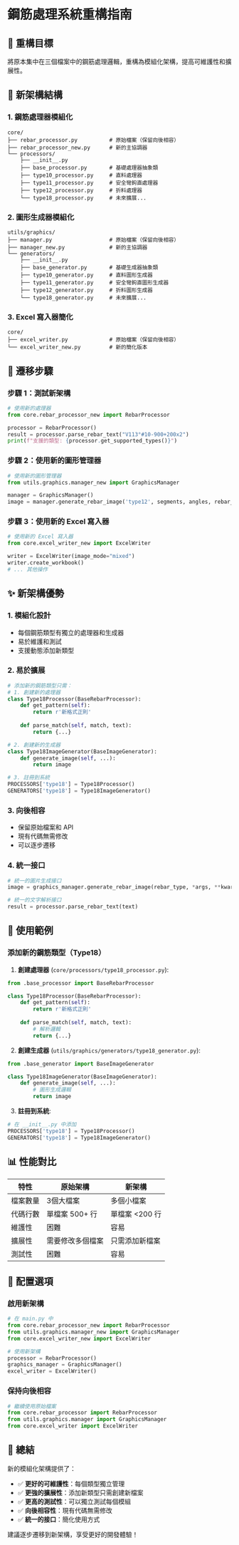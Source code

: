 # 鋼筋處理系統重構指南

## 🎯 重構目標

將原本集中在三個檔案中的鋼筋處理邏輯，重構為模組化架構，提高可維護性和擴展性。

## 📁 新架構結構

### 1. 鋼筋處理器模組化
```
core/
├── rebar_processor.py          # 原始檔案（保留向後相容）
├── rebar_processor_new.py      # 新的主協調器
└── processors/
    ├── __init__.py
    ├── base_processor.py       # 基礎處理器抽象類
    ├── type10_processor.py     # 直料處理器
    ├── type11_processor.py     # 安全彎鉤直處理器
    ├── type12_processor.py     # 折料處理器
    └── type18_processor.py     # 未來擴展...
```

### 2. 圖形生成器模組化
```
utils/graphics/
├── manager.py                  # 原始檔案（保留向後相容）
├── manager_new.py              # 新的主協調器
└── generators/
    ├── __init__.py
    ├── base_generator.py       # 基礎生成器抽象類
    ├── type10_generator.py     # 直料圖形生成器
    ├── type11_generator.py     # 安全彎鉤直圖形生成器
    ├── type12_generator.py     # 折料圖形生成器
    └── type18_generator.py     # 未來擴展...
```

### 3. Excel 寫入器簡化
```
core/
├── excel_writer.py             # 原始檔案（保留向後相容）
└── excel_writer_new.py         # 新的簡化版本
```

## 🔄 遷移步驟

### 步驟 1：測試新架構
```python
# 使用新的處理器
from core.rebar_processor_new import RebarProcessor

processor = RebarProcessor()
result = processor.parse_rebar_text("V113°#10-900+200x2")
print(f"支援的類型: {processor.get_supported_types()}")
```

### 步驟 2：使用新的圖形管理器
```python
# 使用新的圖形管理器
from utils.graphics.manager_new import GraphicsManager

manager = GraphicsManager()
image = manager.generate_rebar_image('type12', segments, angles, rebar_number)
```

### 步驟 3：使用新的 Excel 寫入器
```python
# 使用新的 Excel 寫入器
from core.excel_writer_new import ExcelWriter

writer = ExcelWriter(image_mode="mixed")
writer.create_workbook()
# ... 其他操作
```

## ✨ 新架構優勢

### 1. **模組化設計**
- 每個鋼筋類型有獨立的處理器和生成器
- 易於維護和測試
- 支援動態添加新類型

### 2. **易於擴展**
```python
# 添加新的鋼筋類型只需：
# 1. 創建新的處理器
class Type18Processor(BaseRebarProcessor):
    def get_pattern(self):
        return r'新格式正則'
    
    def parse_match(self, match, text):
        return {...}

# 2. 創建新的生成器
class Type18ImageGenerator(BaseImageGenerator):
    def generate_image(self, ...):
        return image

# 3. 註冊到系統
PROCESSORS['type18'] = Type18Processor()
GENERATORS['type18'] = Type18ImageGenerator()
```

### 3. **向後相容**
- 保留原始檔案和 API
- 現有代碼無需修改
- 可以逐步遷移

### 4. **統一接口**
```python
# 統一的圖片生成接口
image = graphics_manager.generate_rebar_image(rebar_type, *args, **kwargs)

# 統一的文字解析接口
result = processor.parse_rebar_text(text)
```

## 🚀 使用範例

### 添加新的鋼筋類型（Type18）

1. **創建處理器** (`core/processors/type18_processor.py`):
```python
from .base_processor import BaseRebarProcessor

class Type18Processor(BaseRebarProcessor):
    def get_pattern(self):
        return r'新格式正則'
    
    def parse_match(self, match, text):
        # 解析邏輯
        return {...}
```

2. **創建生成器** (`utils/graphics/generators/type18_generator.py`):
```python
from .base_generator import BaseImageGenerator

class Type18ImageGenerator(BaseImageGenerator):
    def generate_image(self, ...):
        # 圖形生成邏輯
        return image
```

3. **註冊到系統**:
```python
# 在 __init__.py 中添加
PROCESSORS['type18'] = Type18Processor()
GENERATORS['type18'] = Type18ImageGenerator()
```

## 📊 性能對比

| 特性 | 原始架構 | 新架構 |
|------|----------|--------|
| 檔案數量 | 3個大檔案 | 多個小檔案 |
| 代碼行數 | 單檔案 500+ 行 | 單檔案 <200 行 |
| 維護性 | 困難 | 容易 |
| 擴展性 | 需要修改多個檔案 | 只需添加新檔案 |
| 測試性 | 困難 | 容易 |

## 🔧 配置選項

### 啟用新架構
```python
# 在 main.py 中
from core.rebar_processor_new import RebarProcessor
from utils.graphics.manager_new import GraphicsManager
from core.excel_writer_new import ExcelWriter

# 使用新架構
processor = RebarProcessor()
graphics_manager = GraphicsManager()
excel_writer = ExcelWriter()
```

### 保持向後相容
```python
# 繼續使用原始檔案
from core.rebar_processor import RebarProcessor
from utils.graphics.manager import GraphicsManager
from core.excel_writer import ExcelWriter
```

## 🎉 總結

新的模組化架構提供了：
- ✅ **更好的可維護性**：每個類型獨立管理
- ✅ **更強的擴展性**：添加新類型只需創建新檔案
- ✅ **更高的測試性**：可以獨立測試每個模組
- ✅ **向後相容性**：現有代碼無需修改
- ✅ **統一的接口**：簡化使用方式

建議逐步遷移到新架構，享受更好的開發體驗！
